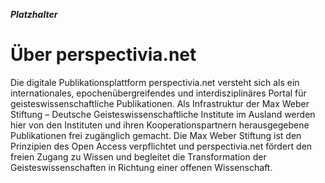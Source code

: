 ***Platzhalter***

# Über perspectivia.net


Die digitale Publikationsplattform perspectivia.net versteht sich als ein internationales, epochenübergreifendes und interdisziplinäres Portal für geisteswissenschaftliche Publikationen. Als Infrastruktur der Max Weber Stiftung – Deutsche Geisteswissenschaftliche Institute im Ausland werden hier von den Instituten und ihren Kooperationspartnern herausgegebene Publikationen frei zugänglich gemacht. Die Max Weber Stiftung ist den Prinzipien des Open Access verpflichtet und perspectivia.net fördert den freien Zugang zu Wissen und begleitet die Transformation der Geisteswissenschaften in Richtung einer offenen Wissenschaft.